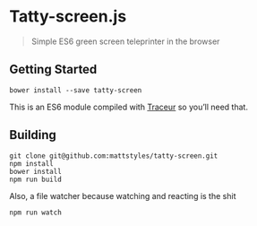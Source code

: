 # Tatty-screen.js

> Simple ES6 green screen teleprinter in the browser


## Getting Started

```
bower install --save tatty-screen
```

This is an ES6 module compiled with [Traceur](https://github.com/google/traceur-compiler) so you’ll need that.


## Building

```
git clone git@github.com:mattstyles/tatty-screen.git
npm install
bower install
npm run build
```

Also, a file watcher because watching and reacting is the shit

```
npm run watch
```
